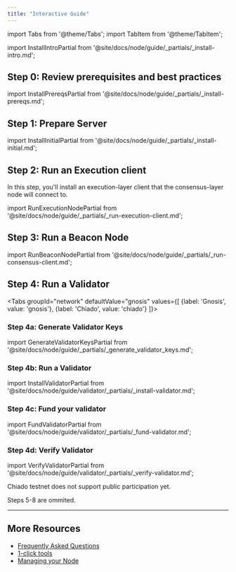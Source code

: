 ```yaml
---
title: "Interactive Guide"
---
```


import Tabs from '@theme/Tabs';
import TabItem from '@theme/TabItem';

<div className='install'>

import InstallIntroPartial from '@site/docs/node/guide/_partials/_install-intro.md';

<InstallIntroPartial />

<div className='hide-tabs'>

## Step 0: Review prerequisites and best practices

import InstallPrereqsPartial from '@site/docs/node/guide/_partials/_install-prereqs.md';

<InstallPrereqsPartial />

## Step 1: Prepare Server

import InstallInitialPartial from '@site/docs/node/guide/_partials/_install-initial.md';

<InstallInitialPartial />

## Step 2: Run an Execution client

In this step, you'll install an execution-layer client that the consensus-layer node will connect to.

import RunExecutionNodePartial from '@site/docs/node/guide/_partials/_run-execution-client.md';

<RunExecutionNodePartial />

## Step 3: Run a Beacon Node

import RunBeaconNodePartial from '@site/docs/node/guide/_partials/_run-consensus-client.md';

<RunBeaconNodePartial />

## Step 4: Run a Validator

<Tabs groupId="network" defaultValue="gnosis" values={[
    {label: 'Gnosis', value: 'gnosis'},
    {label: 'Chiado', value: 'chiado'}
]}>
    <TabItem value="gnosis">
        <div>

### Step 4a: Generate Validator Keys

import GenerateValidatorKeysPartial from '@site/docs/node/guide/_partials/_generate_validator_keys.md';

<GenerateValidatorKeysPartial />

### Step 4b: Run a Validator

import InstallValidatorPartial from '@site/docs/node/guide/validator/_partials/_install-validator.md';

<InstallValidatorPartial />

### Step 4c: Fund your validator

import FundValidatorPartial from '@site/docs/node/guide/validator/_partials/_fund-validator.md';

<FundValidatorPartial />


### Step 4d: Verify Validator

import VerifyValidatorPartial from '@site/docs/node/guide/validator/_partials/_verify-validator.md';

<VerifyValidatorPartial />
        </div>
    </TabItem>
    <TabItem value="chiado">
        <div>
            <p>Chiado testnet does not support public participation yet.</p>
            <p>Steps 5-8 are ommited.</p>
        </div>
    </TabItem>
</Tabs>


</div>
</div>

-------

## More Resources
- [Frequently Asked Questions](../faq.md)
- [1-click tools](../tools/)
- [Managing your Node](../management/)